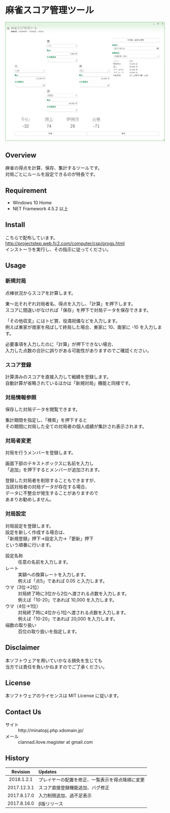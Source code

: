 # 麻雀スコア管理ツール
![キャプチャ１](./MahjongScoreManager_MUI/Readme/20170816001.png)
## Overview
麻雀の得点を計算、保存、集計するツールです。  
対局ごとにルールを設定できるのが特長です。

## Requirement
 * Windows 10 Home 
 * NET Framework 4.5.2 以上

 ## Install
 こちらで配布しています。  
 <http://projectstep.web.fc2.com/computer/csp/progs.html>  
 インストーラを実行し、その指示に従ってください。

 ## Usage
 ### 新規対局
 点棒状況からスコアを計算します。

 東～北それぞれ対局者名、得点を入力し、「計算」を押下します。  
 スコアに間違いがなければ「保存」を押下で対局データを保存できます。

 「その他収支」にはトビ賞、役満祝儀などを入力します。  
 例えば東家が南家を飛ばして終局した場合、東家に 10、南家に -10 を入力します。

 必要事項を入力したのに「計算」が押下できない場合、  
 入力した点数の合計に誤りがある可能性がありますのでご確認ください。

 ### スコア登録
 計算済みのスコアを直接入力して戦績を登録します。  
 自動計算が省略されているほかは「新規対局」機能と同様です。
 
 ### 対局情報参照
 保存した対局データを閲覧できます。

 集計期間を指定し、「検索」を押下すると  
 その期間に対局した全ての対局者の個人成績が集計され表示されます。

 ### 対局者変更
 対局を行うメンバーを登録します。

 画面下部のテキストボックスに名前を入力し  
 「追加」を押下するとメンバーが追加されます。

登録した対局者を削除することもできますが、  
当該対局者の対局データが存在する場合、  
データに不整合が発生することがありますので  
あまりお勧めしません。

### 対局設定
対局設定を登録します。  
設定を新しく作成する場合は、  
「新規登録」押下→設定入力→「更新」押下  
という順番に行います。

<dl>
    <dt>設定名称</dt>
    <dd>任意の名前を入力します。</dd>
    <dt>レート</dt>
    <dd>実額への換算レートを入力します。<br />例えば「点5」であれば 0.05 と入力します。</dd>
    <dt>ウマ（3位→2位）</dt>
    <dd>対局終了時に3位から2位へ渡される点数を入力します。<br />例えば「10-20」であれば 10,000 を入力します。</dd>
    <dt>ウマ（4位→1位）</dt>
    <dd>対局終了時に4位から1位へ渡される点数を入力します。<br />例えば「10-20」であれば 20,000 を入力します。</dd>
    <dt>端数の取り扱い</dt>
    <dd>百位の取り扱いを指定します。</dd>
</dl>

## Disclaimer
本ソフトウェアを用いていかなる損失を生じても  
当方では責任を負いかねますのでご了承ください。

## License
本ソフトウェアのライセンスは MIT License に従います。

## Contact Us
<dl>
    <dt>サイト</dt>
    <dd>http://minatopj.php.xdomain.jp/</dd>
    <dt>メール</dt>
    <dd>clannad.ilove.magister at gmail.com</dd>
</dl>

## History
| Revision | Updates |
|:---------------:|:-----------------|
| 2018.1.2.1 | プレイヤーの配置を修正、一覧表示を得点降順に変更 |
| 2017.12.3.1 | スコア直接登録機能追加、バグ修正 |
| 2017.8.17.0 | 入力制限追加、過不足表示 |
| 2017.8.16.0 | β版リリース |
